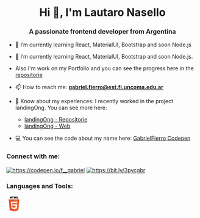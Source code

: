 
<h1 align="center">Hi 👋, I'm Lautaro Nasello</h1>

<h3 align="center">A passionate frontend developer from Argentina</h3>

- 🌱 I’m currently learning React, MaterialUI, Bootstrap and soon Node.js
- 🌱 I’m currently learning React, MaterialUI, Bootstrap and soon Node.js.
- Also I'm work on my Portfolio and you can see the progress here in the [repositorie](https://github.com/GabrielFierro/Portfolio)

- 📫 How to reach me: **gabriel.fierro@est.fi.uncoma.edu.ar**

- 📄 Know about my experiences: I recently worked in the project landingOng. You can see more here:
  - [landingOng - Repositorie](https://github.com/magentateam/landingOng)
  - [landingOng - Web](https://magentateam.github.io/landingOng/public/)
- 💻 You can see the code about my name here: [GabrielFierro Codepen](https://codepen.io/F__Gabriel/pen/VwKjyJE)
<h3 align="left">Connect with me:</h3>
<p align="left">
<a href="https://codepen.io/f__gabriel" target="blank"><img align="center" src="https://cdn.jsdelivr.net/npm/simple-icons@3.0.1/icons/codepen.svg" alt="https://codepen.io/f__gabriel" height="30" width="40" /></a>
<a href="https://bit.ly/3pycgbR" target="blank"><img align="center" src="https://cdn.jsdelivr.net/npm/simple-icons@3.0.1/icons/linkedin.svg" alt="https://bit.ly/3pycgbr" height="30" width="40" /></a>
</p>
<h3 align="left">Languages and Tools:</h3>
<p align="left"> 
<!-- HTML -->
<a href="https://www.w3.org/html/" target="_blank"> 
<img src="https://raw.githubusercontent.com/devicons/devicon/master/icons/html5/html5-original-wordmark.svg" alt="html5" width="40" height="40"/> 
</a> 
